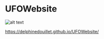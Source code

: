 # UFOWebsite

![alt text](https://raw.githubusercontent.com/delphinedouillet/UFOwebsite/masterbranch/static/images/nasa.png)

 https://delphinedouillet.github.io/UFOWebsite/
